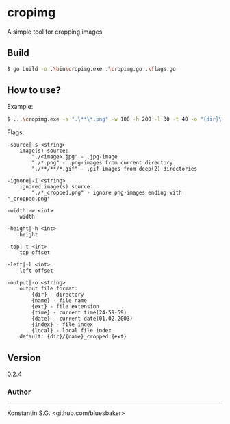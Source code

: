 # cropimg
A simple tool for cropping images

## Build
```bash
$ go build -o .\bin\cropimg.exe .\cropimg.go .\flags.go
```

## How to use?
Example:
```bash
$ ...\cropimg.exe -s ".\**\*.png" -w 100 -h 200 -l 30 -t 40 -o "{dir}\{name}_{time}.{ext}"  
```

Flags:
```
-source|-s <string>
    image(s) source:
        "./<image>.jpg" - .jpg-image
        "./*.png" - .png-images from current directory
        "./**/**/*.gif" - .gif-images from deep(2) directories

-ignore|-i <string>
    ignored image(s) source:
        "./*_cropped.png" - ignore png-images ending with "_cropped.png"

-width|-w <int>
    width

-height|-h <int>
    height

-top|-t <int>
    top offset

-left|-l <int>
    left offset

-output|-o <string>
    output file format:
        {dir} - directory
        {name} - file name
        {ext} - file extension
        {time} - current time(24-59-59)
        {date} - current date(01.02.2003)
        {index} - file index
        {local} - local file index
    default: {dir}/{name}_cropped.{ext}
```

## Version
0.2.4

### Author
___
Konstantin S.G. <github.com/bluesbaker>